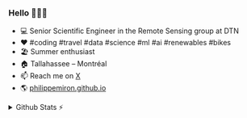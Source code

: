 ### Hello 👋👨‍💻

- 💻 Senior Scientific Engineer in the Remote Sensing group at DTN
- ♥️ #coding #travel #data #science #ml #ai #renewables #bikes
- 🏖️ Summer enthusiast
- 🏠 Tallahassee – Montréal
- 📫 Reach me on [X](https://x.com/philippemiron)
- 🌎 [philippemiron.github.io](https://philippemiron.github.io/)

<details>
  <summary>Github Stats ⚡</summary>
  
  <a href="#">![Github stats](https://github-readme-stats.vercel.app/api?username=philippemiron&theme=tokyonight&count_private=true&hide_border=true)</a>
  <a href="#">![Top Langs](https://github-readme-stats.vercel.app/api/top-langs/?username=philippemiron&theme=tokyonight&count_private=true&hide_border=true&layout=compact)</a>
</details>

<!--
**philippemiron/philippemiron** is a ✨ _special_ ✨ repository because its `README.md` (this file) appears on your GitHub profile.

Here are some ideas to get you started:

- 🔭 I’m currently working on ...
- 🌱 I’m currently learning ...
- 👯 I’m looking to collaborate on ...
- 🤔 I’m looking for help with ...
- 💬 Ask me about ...
- 📫 How to reach me: ...
- 😄 Pronouns: ...
- ⚡ Fun fact: ...
-->
